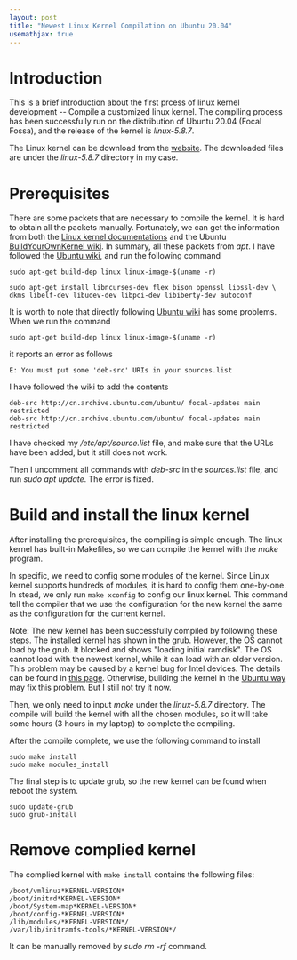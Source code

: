 ```yaml
---
layout: post
title: "Newest Linux Kernel Compilation on Ubuntu 20.04"
usemathjax: true
---
```


# Introduction

This is a brief introduction about the first prcess of linux kernel development -- Compile a customized linux kernel.
The compiling process has been successfully run on the distribution of Ubuntu 20.04 (Focal Fossa), and the release of the kernel is *linux-5.8.7*.

The Linux kernel can be download from the [website](https://www.kernel.org/).
The downloaded files are under the *linux-5.8.7* directory in my case.

# Prerequisites

There are some packets that are necessary to compile the kernel. 
It is hard to obtain all the packets manually.
Fortunately, we can get the information from both the [Linux kernel documentations](https://www.kernel.org/doc/html/latest/kbuild/kbuild.html) and the Ubuntu [BuildYourOwnKernel wiki](https://wiki.ubuntu.com/Kernel/BuildYourOwnKernel).
In summary, all these packets from *apt*. 
I have followed the [Ubuntu wiki](https://wiki.ubuntu.com/Kernel/BuildYourOwnKernel), and run the following command
```
sudo apt-get build-dep linux linux-image-$(uname -r)

sudo apt-get install libncurses-dev flex bison openssl libssl-dev \
dkms libelf-dev libudev-dev libpci-dev libiberty-dev autoconf
```

It is worth to note that directly following [Ubuntu wiki](https://wiki.ubuntu.com/Kernel/BuildYourOwnKernel) has some problems.
When we run the command
```
sudo apt-get build-dep linux linux-image-$(uname -r)
```
it reports an error as follows
```
E: You must put some 'deb-src' URIs in your sources.list
```
I have followed the wiki to add the contents

```
deb-src http://cn.archive.ubuntu.com/ubuntu/ focal-updates main restricted
deb-src http://cn.archive.ubuntu.com/ubuntu/ focal-updates main restricted
```
I have checked my */etc/apt/source.list* file, and make sure that the URLs have been added, but it still does not work.

Then I uncomment all commands with *deb-src* in the *sources.list* file, and run *sudo apt update*. 
The error is fixed. 

# Build and install the linux kernel

After installing the prerequisites, the compiling is simple enough.
The linux kernel has built-in Makefiles, so we can compile the kernel with the *make* program.

In specific, we need to config some modules of the kernel. 
Since Linux kernel supports hundreds of modules, it is hard to config them one-by-one.
In stead, we only run `make xconfig` to config our linux kernel.
This command tell the compiler that we use the configuration for the new kernel the same as the configuration for the current kernel.


Note: 
The new kernel has been successfully compiled by following these steps. 
The installed kernel has shown in the grub. However, the OS cannot load by the grub. 
It blocked and shows "loading initial ramdisk". 
The OS cannot load with the newest kernel, while it can load with an older version. 
This problem may be caused by a kernel bug for Intel devices.
The details can be found in [this page](https://askubuntu.com/questions/1374282/stuck-on-loading-initial-ramdisk-after-kernel-upgrade).
Otherwise, building the kernel in the [Ubuntu way](https://wiki.ubuntu.com/Kernel/BuildYourOwnKernel) may fix this problem.
But I still not try it now.

Then, we only need to input *make* under the *linux-5.8.7* directory.
The compile will build the kernel with all the chosen modules, so it will take some hours (3 hours in my laptop) to complete the compiling.

After the compile complete, we use the following command to install
```
sudo make install
sudo make modules_install
```

The final step is to update grub, so the new kernel can be found when reboot the system.
```
sudo update-grub
sudo grub-install
```

# Remove complied kernel

The complied kernel with `make install` contains the following files:

    /boot/vmlinuz*KERNEL-VERSION*
    /boot/initrd*KERNEL-VERSION*
    /boot/System-map*KERNEL-VERSION*
    /boot/config-*KERNEL-VERSION*
    /lib/modules/*KERNEL-VERSION*/
    /var/lib/initramfs-tools/*KERNEL-VERSION*/

It can be manually removed by *sudo rm -rf* command.
